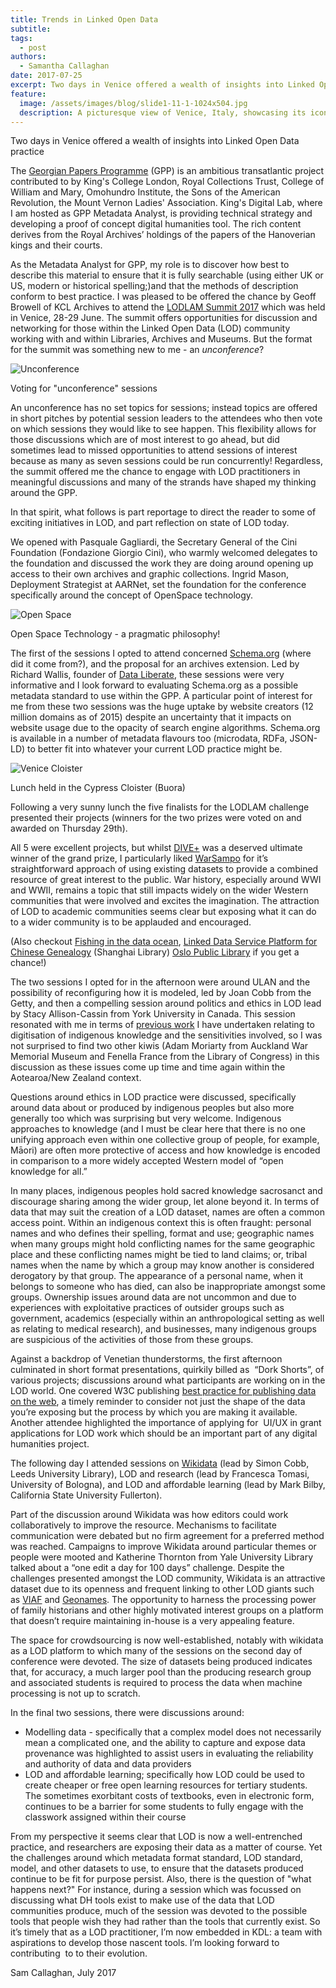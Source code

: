 ```yaml
---
title: Trends in Linked Open Data
subtitle:
tags:
  - post
authors:
  - Samantha Callaghan
date: 2017-07-25
excerpt: Two days in Venice offered a wealth of insights into Linked Open Data practice
feature:
  image: /assets/images/blog/slide1-11-1-1024x504.jpg
  description: A picturesque view of Venice, Italy, showcasing its iconic canals and historic architecture.
---
```


Two days in Venice offered a wealth of insights into Linked Open Data practice

The [Georgian Papers Programme](http://georgianpapersprogramme.com/) (GPP) is an ambitious transatlantic project contributed to by King's College London, Royal Collections Trust, College of William and Mary, Omohundro Institute, the Sons of the American Revolution, the Mount Vernon Ladies' Association. King's Digital Lab, where I am hosted as GPP Metadata Analyst, is providing technical strategy and developing a proof of concept digital humanities tool. The rich content derives from the Royal Archives’ holdings of the papers of the Hanoverian kings and their courts.

As the Metadata Analyst for GPP, my role is to discover how best to describe this material to ensure that it is fully searchable (using either UK or US, modern or historical spelling;)and that the methods of description conform to best practice. I was pleased to be offered the chance by Geoff Browell of KCL Archives to attend the [LODLAM Summit 2017](https://summit2017.lodlam.net/) which was held in Venice, 28-29 June. The summit offers opportunities for discussion and networking for those within the Linked Open Data (LOD) community working with and within Libraries, Archives and Museums. But the format for the summit was something new to me - an _unconference_?

![Unconference](/assets/images/blog/unconference.width-1024.jpg)

Voting for "unconference" sessions

An unconference has no set topics for sessions; instead topics are offered in short pitches by potential session leaders to the attendees who then vote on which sessions they would like to see happen. This flexibility allows for those discussions which are of most interest to go ahead, but did sometimes lead to missed opportunities to attend sessions of interest because as many as seven sessions could be run concurrently! Regardless, the summit offered me the chance to engage with LOD practitioners in meaningful discussions and many of the strands have shaped my thinking around the GPP.

In that spirit, what follows is part reportage to direct the reader to some of exciting initiatives in LOD, and part reflection on state of LOD today.

We opened with Pasquale Gagliardi, the Secretary General of the Cini Foundation (Fondazione Giorgio Cini), who warmly welcomed delegates to the foundation and discussed the work they are doing around opening up access to their own archives and graphic collections. Ingrid Mason, Deployment Strategist at AARNet, set the foundation for the conference specifically around the concept of OpenSpace technology.

![Open Space](/assets/images/blog/IMG_20170628_100830.width-1024.jpg)

Open Space Technology - a pragmatic philosophy!

The first of the sessions I opted to attend concerned [Schema.org](http://schema.org/) (where did it come from?), and the proposal for an archives extension. Led by Richard Wallis, founder of [Data Liberate](http://dataliberate.com/), these sessions were very informative and I look forward to evaluating Schema.org as a possible metadata standard to use within the GPP. A particular point of interest for me from these two sessions was the huge uptake by website creators (12 million domains as of 2015) despite an uncertainty that it impacts on website usage due to the opacity of search engine algorithms. Schema.org is available in a number of metadata flavours too (microdata, RDFa, JSON-LD) to better fit into whatever your current LOD practice might be.

![Venice Cloister](/assets/images/blog/cloisters.width-1024.jpg)

Lunch held in the Cypress Cloister (Buora)

Following a very sunny lunch the five finalists for the LODLAM challenge presented their projects (winners for the two prizes were voted on and awarded on Thursday 29th).

All 5 were excellent projects, but whilst [DIVE+](https://summit2017.lodlam.net/2017/04/12/dive-explorative-search-for-digital-humanities/) was a deserved ultimate winner of the grand prize, I particularly liked [WarSampo](https://summit2017.lodlam.net/2017/04/12/warsampo/) for it’s straightforward approach of using existing datasets to provide a combined resource of great interest to the public. War history, especially around WWI and WWII, remains a topic that still impacts widely on the wider Western communities that were involved and excites the imagination. The attraction of LOD to academic communities seems clear but exposing what it can do to a wider community is to be applauded and encouraged.

(Also checkout [Fishing in the data ocean](https://summit2017.lodlam.net/2017/04/12/fishing-in-the-data-ocean/), [Linked Data Service Platform for Chinese Genealogy](https://summit2017.lodlam.net/2017/04/12/genealogy-project/) (Shanghai Library) [Oslo Public Library](https://summit2017.lodlam.net/2017/04/12/oslo-public-library/) if you get a chance!)

The two sessions I opted for in the afternoon were around ULAN and the possibility of reconfiguring how it is modeled, led by Joan Cobb from the Getty, and then a compelling session around politics and ethics in LOD lead by Stacy Allison-Cassin from York University in Canada. This session resonated with me in terms of [previous work](http://researcharchive.vuw.ac.nz/handle/10063/608) I have undertaken relating to digitisation of indigenous knowledge and the sensitivities involved, so I was not surprised to find two other kiwis (Adam Moriarty from Auckland War Memorial Museum and Fenella France from the Library of Congress) in this discussion as these issues come up time and time again within the Aotearoa/New Zealand context.

Questions around ethics in LOD practice were discussed, specifically around data about or produced by indigenous peoples but also more generally too which was surprising but very welcome. Indigenous approaches to knowledge (and I must be clear here that there is no one unifying approach even within one collective group of people, for example, Māori) are often more protective of access and how knowledge is encoded in comparison to a more widely accepted Western model of “open knowledge for all.”

In many places, indigenous peoples hold sacred knowledge sacrosanct and discourage sharing among the wider group, let alone beyond it. In terms of data that may suit the creation of a LOD dataset, names are often a common access point. Within an indigenous context this is often fraught: personal names and who defines their spelling, format and use; geographic names when many groups might hold conflicting names for the same geographic place and these conflicting names might be tied to land claims; or, tribal names when the name by which a group may know another is considered derogatory by that group. The appearance of a personal name, when it belongs to someone who has died, can also be inappropriate amongst some groups. Ownership issues around data are not uncommon and due to experiences with exploitative practices of outsider groups such as government, academics (especially within an anthropological setting as well as relating to medical research), and businesses, many indigenous groups are suspicious of the activities of those from these groups.

Against a backdrop of Venetian thunderstorms, the first afternoon culminated in short format presentations, quirkily billed as  “Dork Shorts”, of various projects; discussions around what participants are working on in the LOD world. One covered W3C publishing [best practice for publishing data on the web](https://www.w3.org/TR/dwbp/), a timely reminder to consider not just the shape of the data you’re exposing but the process by which you are making it available. Another attendee highlighted the importance of applying for  UI/UX in grant applications for LOD work which should be an important part of any digital humanities project.

The following day I attended sessions on [Wikidata](https://www.wikidata.org/wiki/Wikidata:Main_Page) (lead by Simon Cobb, Leeds University Library), LOD and research (lead by Francesca Tomasi, University of Bologna), and LOD and affordable learning (lead by Mark Bilby, California State University Fullerton).

Part of the discussion around Wikidata was how editors could work collaboratively to improve the resource. Mechanisms to facilitate communication were debated but no firm agreement for a preferred method was reached. Campaigns to improve Wikidata around particular themes or people were mooted and Katherine Thornton from Yale University Library talked about a “one edit a day for 100 days” challenge. Despite the challenges presented amongst the LOD community, Wikidata is an attractive dataset due to its openness and frequent linking to other LOD giants such as [VIAF](https://viaf.org/) and [Geonames](http://www.geonames.org/). The opportunity to harness the processing power of family historians and other highly motivated interest groups on a platform that doesn’t require maintaining in-house is a very appealing feature.

The space for crowdsourcing is now well-established, notably with wikidata as a LOD platform to which many of the sessions on the second day of conference were devoted. The size of datasets being produced indicates that, for accuracy, a much larger pool than the producing research group and associated students is required to process the data when machine processing is not up to scratch.

In the final two sessions, there were discussions around:

- Modelling data - specifically that a complex model does not necessarily mean a complicated one, and the ability to capture and expose data provenance was highlighted to assist users in evaluating the reliability and authority of data and data providers
- LOD and affordable learning; specifically how LOD could be used to create cheaper or free open learning resources for tertiary students. The sometimes exorbitant costs of textbooks, even in electronic form, continues to be a barrier for some students to fully engage with the classwork assigned within their course

From my perspective it seems clear that LOD is now a well-entrenched practice, and researchers are exposing their data as a matter of course. Yet the challenges around which metadata format standard, LOD standard, model, and other datasets to use, to ensure that the datasets produced continue to be fit for purpose persist. Also, there is the question of "what happens next?" For instance, during a session which was focussed on discussing what DH tools exist to make use of the data that LOD communities produce, much of the session was devoted to the possible tools that people wish they had rather than the tools that currently exist. So it’s timely that as a LOD practitioner, I’m now embedded in KDL: a team with aspirations to develop those nascent tools. I’m looking forward to contributing  to to their evolution.

Sam Callaghan, July 2017
